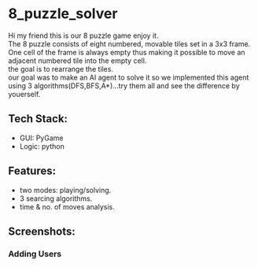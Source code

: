 # 8_puzzle_solver
Hi my friend this is our 8 puzzle game enjoy it.\
The 8 puzzle consists of eight numbered, movable tiles set in a 3x3 frame. One cell of the frame is always empty thus making it possible to move an adjacent numbered tile into the empty cell.\
the goal is to rearrange the tiles.\
our goal was to make an AI agent to solve it so we implemented this agent using 3 algorithms(DFS,BFS,A*)...try them all and see the difference by youerself.

## Tech Stack: 
* GUI: PyGame
* Logic: python

## Features:
* two modes: playing/solving.
* 3 searcing algorithms.
*  time & no. of moves analysis.

## Screenshots:
### Adding Users
